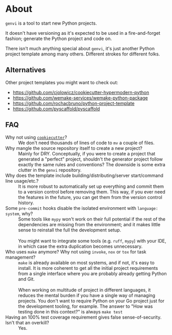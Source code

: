 # About

`genvi` is a tool to start new Python projects.

It doesn't have versioning as it's expected to be used
in a fire-and-forget fashion; generate the Python project and code on.

There isn't much anything special about `genvi`, it's just another Python project
template among many others. Different strokes for different folks.

## Alternatives

Other project templates you might want to check out:

* <https://github.com/cjolowicz/cookiecutter-hypermodern-python>
* <https://github.com/wemake-services/wemake-python-package>
* <https://github.com/rochacbruno/python-project-template>
* <https://github.com/pyscaffold/pyscaffold>

## FAQ

<dl>
<dt>
    Why not using <a href="https://github.com/cookiecutter/cookiecutter"><code>cookiecutter</code></a>?
</dt>
<dd>
    We don't need thousands of lines of code to <code>mv</code> a couple of files.
</dd>
<dt>
    Why mangle the source repository itself to create a new project?
</dt>
<dd>
    Mainly for DRY.
    Conceptually, if you were to create a project that generated a "perfect" project, shouldn't
    the generator project follow exactly the same rules and conventions? The downside
    is some extra clutter in the <code>genvi</code> repository.
</dd>
<dt>
    Why does the template include building/distributing/server start/command line usage/etc.?
</dt>
<dd>
    It is more robust to automatically set up everything and commit them to
    a version control before removing them. This way, if you ever need
    the features in the future, you can get them from the version control history.
</dd>
<dt>
    Some <code>pre-commit</code> hooks disable the isolated environment
    with <code>language: system</code>, why?
</dt>
<dd>
    Some tools like <code>mypy</code> won't work on their full potential
    if the rest of the dependencies are missing from the environment;
    and it makes little sense to reinstall the full the development setup.
    <br/><br/>
    You might want to integrate some tools (e.g. <code>ruff</code>, <code>mypy</code>)
    with your IDE, in which case the extra duplication becomes unnecessary.
</dd>
<dt>
    Who uses <code>make</code> anymore?
    Why not using <code>invoke</code>, <code>nox</code> or <code>tox</code> for task management?
</dt>
<dd>
    <code>make</code> is already available on most systems, and if not,
    it's easy to install. It is more coherent to get all the initial project requirements
    from a single interface where you are probably already getting Python and Git.
    <br/><br/>
    When working on multitude of project in different languages,
    it reduces the mental burden if you have a single way of managing projects.
    You don't want to require Python on your Go project just for the development
    tooling, for example. The answer to "How was testing done in this context?"
    is always <code>make test</code>
</dd>
<dt>
    Having an 100% test coverage requirement gives false sense-of-security.
    Isn't that an overkill?
</dt>
<dd>
    Yes.
</dd>
</dl>
